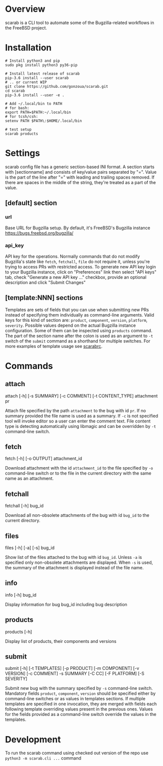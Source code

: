 # Overview
scarab is a CLI tool to automate some of the Bugzilla-related workflows in the FreeBSD project.

# Installation
```
# Install python3 and pip 
sudo pkg install python3 py36-pip

# Install latest release of scarab
pip-3.6 install --user scarab
# .. or current WIP
git clone https://github.com/gonzoua/scarab.git
cd scarab
pip-3.6 install --user -e .

# Add ~/.local/bin to PATH
# for bash:
export PATH=$PATH:~/.local/bin
# for tcsh/csh:
setenv PATH $PATH\:$HOME/.local/bin

# test setup
scarab products
```

# Settings
scarab config file has a generic section-based INI format. A section starts with [sectionname]  and consists of key/value pairs separated by "=". Value is the part of the line after "=" with leading and trailing spaces removed.  If there are spaces in the middle of the string, they're treated as a part of the value.

## [default] section

### url

Base URL  for Bugzilla setup. By default, it's FreeBSD's Bugzilla instance https://bugs.freebsd.org/bugzilla/

### api_key

API key for the operations. Normally commands that do not modify Bugzilla's state like `fetch`, `fetchall`, `file` do not require it, unless you're trying to access PRs with restricted access. To generate new API key login to your Bugzilla instance, click on "Preferences" link then select "API keys" tab, check "Generate a new API key ..." checkbox, provide an optional description and click "Submit Changes"

## [template:NNN] sections

Templates are sets of fields that you can use when submitting new PRs instead of specifying them individually as command-line arguments. Valid keys for this kind of section are: `product`, `component`, `version`, `platform`, `severity`. Possible values depend on the actual Bugzilla instance configuration. Some of them can be inspected using `products` command. The part of the section name after the colon is used as an argument to `-t` switch of the `submit` command as a shorthand for multiple switches. For more examples of template usage see [scarabrc](examples/scarabrc).

# Commands
## attach
attach [-h] [-s SUMMARY] [-c COMMENT] [-t CONTENT_TYPE] attachment pr

Attach file specified by the path `attachment` to the bug with id `pr`. If no summary provided the file name is used as a summary. If `-c` is not specified tool will invoke editor so a user can enter the comment text. File content type is detecting automatically using libmagic and can be overridden by `-t` command-line switch.

## fetch
fetch [-h] [-o OUTPUT] attachment_id

Download attachment with the id `attachment_id` to the file specified by `-o` command-line switch or to the file in the current directory with the same name as an attachment.

## fetchall
fetchall [-h] bug_id

Download all non-obsolete attachments of the bug with id `bug_id` to the current directory.

## files
files [-h] [-a] [-s] bug_id

Show list of the files attached to the bug with id `bug_id`. Unless `-a` is specified only non-obsolete attachments are displayed. When `-s` is used, the summary of the attachment is displayed instead of the file name.

## info
info [-h] bug_id

Display information for bug bug_id including bug description

## products
products [-h]

Display list of products, their components and versions

## submit
submit [-h] [-t TEMPLATES] [-p PRODUCT] [-m COMPONENT] [-v VERSION] [-c COMMENT] -s SUMMARY [-C CC] [-F PLATFORM] [-S SEVERITY]

Submit new bug with the summary specified by `-s` command-line switch. Mandatory fields `product`, `component`, `version` should be specified either by command-line switches or as values in templates sections. If multiple templates are specified in one invocation, they are merged with fields each following template overriding values present in the previous ones. Values for the fields provided as a command-line switch override the values in the templates.

# Development
To run the scarab command using checked out version of the repo use `python3 -m scarab.cli ...` command
